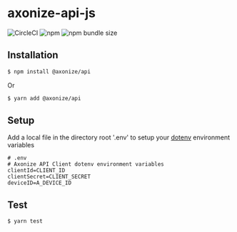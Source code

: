 # axonize-api-js
![CircleCI](https://img.shields.io/circleci/build/github/axonize/axonize-api-js.svg?style=flat-square)
![npm](https://img.shields.io/npm/dm/@axonize/api.svg?style=flat-square)
![npm bundle size](https://img.shields.io/bundlephobia/minzip/@axonize/api.svg?style=flat-square)

## Installation

```sh
$ npm install @axonize/api
```

Or

```sh
$ yarn add @axonize/api
```

## Setup
Add a local file in the directory root '.env' to setup your [dotenv](https://github.com/motdotla/dotenv) environment variables
```
# .env
# Axonize API Client dotenv environment variables
clientId=CLIENT_ID
clientSecret=CLIENT_SECRET
deviceID=A_DEVICE_ID
```

## Test
```sh
$ yarn test
```